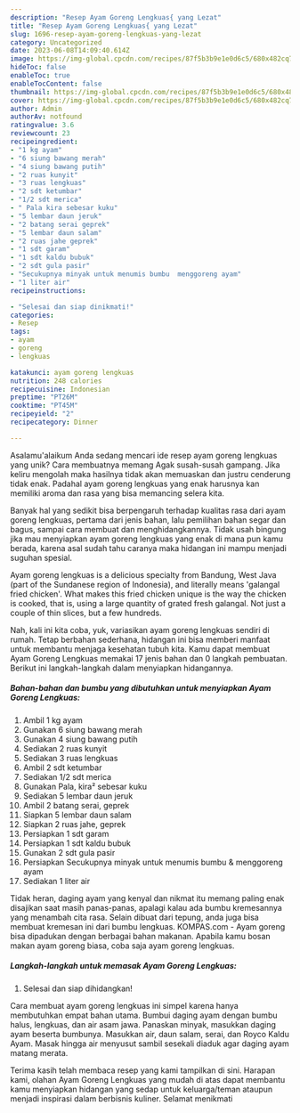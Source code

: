 ```yaml
---
description: "Resep Ayam Goreng Lengkuas{ yang Lezat"
title: "Resep Ayam Goreng Lengkuas{ yang Lezat"
slug: 1696-resep-ayam-goreng-lengkuas-yang-lezat
category: Uncategorized
date: 2023-06-08T14:09:40.614Z
image: https://img-global.cpcdn.com/recipes/87f5b3b9e1e0d6c5/680x482cq70/ayam-goreng-lengkuas-foto-resep-utama.jpg
hideToc: false
enableToc: true
enableTocContent: false
thumbnail: https://img-global.cpcdn.com/recipes/87f5b3b9e1e0d6c5/680x482cq70/ayam-goreng-lengkuas-foto-resep-utama.jpg
cover: https://img-global.cpcdn.com/recipes/87f5b3b9e1e0d6c5/680x482cq70/ayam-goreng-lengkuas-foto-resep-utama.jpg
author: Admin
authorAv: notfound
ratingvalue: 3.6
reviewcount: 23
recipeingredient:
- "1 kg ayam"
- "6 siung bawang merah"
- "4 siung bawang putih"
- "2 ruas kunyit"
- "3 ruas lengkuas"
- "2 sdt ketumbar"
- "1/2 sdt merica"
- " Pala kira sebesar kuku"
- "5 lembar daun jeruk"
- "2 batang serai geprek"
- "5 lembar daun salam"
- "2 ruas jahe geprek"
- "1 sdt garam"
- "1 sdt kaldu bubuk"
- "2 sdt gula pasir"
- "Secukupnya minyak untuk menumis bumbu  menggoreng ayam"
- "1 liter air"
recipeinstructions:

- "Selesai dan siap dinikmati!"
categories:
- Resep
tags:
- ayam
- goreng
- lengkuas

katakunci: ayam goreng lengkuas 
nutrition: 248 calories
recipecuisine: Indonesian
preptime: "PT26M"
cooktime: "PT45M"
recipeyield: "2"
recipecategory: Dinner

---
```



Asalamu'alaikum Anda sedang mencari ide resep ayam goreng lengkuas yang unik? Cara membuatnya memang Agak susah-susah gampang. Jika keliru mengolah maka hasilnya tidak akan memuaskan dan justru cenderung tidak enak. Padahal ayam goreng lengkuas yang enak harusnya kan memiliki aroma dan rasa yang bisa memancing selera kita.


Banyak hal yang sedikit bisa berpengaruh terhadap kualitas rasa dari ayam goreng lengkuas, pertama dari jenis bahan, lalu pemilihan bahan segar dan bagus, sampai cara membuat dan menghidangkannya. Tidak usah bingung jika mau menyiapkan ayam goreng lengkuas yang enak di mana pun kamu berada, karena asal sudah tahu caranya maka hidangan ini mampu menjadi suguhan spesial.

Ayam goreng lengkuas is a delicious specialty from Bandung, West Java (part of the Sundanese region of Indonesia), and literally means &#39;galangal fried chicken&#39;. What makes this fried chicken unique is the way the chicken is cooked, that is, using a large quantity of grated fresh galangal. Not just a couple of thin slices, but a few hundreds.


Nah, kali ini kita coba, yuk, variasikan ayam goreng lengkuas sendiri di rumah. Tetap berbahan sederhana, hidangan ini bisa memberi manfaat untuk membantu menjaga kesehatan tubuh kita. Kamu dapat membuat Ayam Goreng Lengkuas memakai 17 jenis bahan dan 0 langkah pembuatan. Berikut ini langkah-langkah dalam menyiapkan hidangannya.

<!--inarticleads1-->

##### Bahan-bahan dan bumbu yang dibutuhkan untuk menyiapkan Ayam Goreng Lengkuas:

1. Ambil 1 kg ayam
1. Gunakan 6 siung bawang merah
1. Gunakan 4 siung bawang putih
1. Sediakan 2 ruas kunyit
1. Sediakan 3 ruas lengkuas
1. Ambil 2 sdt ketumbar
1. Sediakan 1/2 sdt merica
1. Gunakan  Pala, kira² sebesar kuku
1. Sediakan 5 lembar daun jeruk
1. Ambil 2 batang serai, geprek
1. Siapkan 5 lembar daun salam
1. Siapkan 2 ruas jahe, geprek
1. Persiapkan 1 sdt garam
1. Persiapkan 1 sdt kaldu bubuk
1. Gunakan 2 sdt gula pasir
1. Persiapkan Secukupnya minyak untuk menumis bumbu &amp; menggoreng ayam
1. Sediakan 1 liter air


Tidak heran, daging ayam yang kenyal dan nikmat itu memang paling enak disajikan saat masih panas-panas, apalagi kalau ada bumbu kremesannya yang menambah cita rasa. Selain dibuat dari tepung, anda juga bisa membuat kremesan ini dari bumbu lengkuas. KOMPAS.com - Ayam goreng bisa dipadukan dengan berbagai bahan makanan. Apabila kamu bosan makan ayam goreng biasa, coba saja ayam goreng lengkuas. 

<!--inarticleads2-->

##### Langkah-langkah untuk memasak Ayam Goreng Lengkuas:


1. Selesai dan siap dihidangkan!

Cara membuat ayam goreng lengkuas ini simpel karena hanya membutuhkan empat bahan utama. Bumbui daging ayam dengan bumbu halus, lengkuas, dan air asam jawa. Panaskan minyak, masukkan daging ayam beserta bumbunya. Masukkan air, daun salam, serai, dan Royco Kaldu Ayam. Masak hingga air menyusut sambil sesekali diaduk agar daging ayam matang merata. 

Terima kasih telah membaca resep yang kami tampilkan di sini. Harapan kami, olahan Ayam Goreng Lengkuas yang mudah di atas dapat membantu kamu menyiapkan hidangan yang sedap untuk keluarga/teman ataupun menjadi inspirasi dalam berbisnis kuliner. Selamat menikmati
